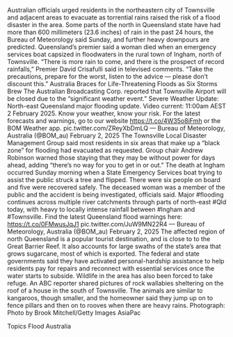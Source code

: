 Australian officials urged residents in the northeastern city of Townsville and adjacent areas to evacuate as torrential rains raised the risk of a flood disaster in the area.
Some parts of the north in Queensland state have had more than 600 millimeters (23.6 inches) of rain in the past 24 hours, the Bureau of Meteorology said Sunday, and further heavy downpours are predicted. Queensland’s premier said a woman died when an emergency services boat capsized in floodwaters in the rural town of Ingham, north of Townsville.
“There is more rain to come, and there is the prospect of record rainfalls,” Premier David Crisafulli said in televised comments. “Take the precautions, prepare for the worst, listen to the advice — please don’t discount this.”
Australia Braces for Life-Threatening Floods as Six Storms Brew
The Australian Broadcasting Corp. reported that Townsville Airport will be closed due to the “significant weather event.”
Severe Weather Update: North-east Queensland major flooding update.
Video current: 11:00am AEST 2 February 2025.
Know your weather, know your risk. For the latest forecasts and warnings, go to our website https://t.co/4W35o8iFmh or the BOM Weather app. pic.twitter.com/ZReyXbDmLQ
— Bureau of Meteorology, Australia (@BOM_au) February 2, 2025
The Townsville Local Disaster Management Group said most residents in six areas that make up a “black zone” for flooding had evacuated as requested. Group chair Andrew Robinson warned those staying that they may be without power for days ahead, adding “there’s no way for you to get in or out.”
The death at Ingham occurred Sunday morning when a State Emergency Services boat trying to assist the public struck a tree and flipped. There were six people on board and five were recovered safely. The deceased woman was a member of the public and the accident is being investigated, officials said.
Major #flooding continues across multiple river catchments through parts of north-east #Qld today, with heavy to locally intense rainfall between #Ingham and #Townsville.
Find the latest Queensland flood warnings here: https://t.co/0FMwusJqJ1 pic.twitter.com/JuW9MN22R4
— Bureau of Meteorology, Australia (@BOM_au) February 2, 2025
The affected region of north Queensland is a popular tourist destination, and is close to to the Great Barrier Reef. It also accounts for large swaths of the state’s area that grows sugarcane, most of which is exported.
The federal and state governments said they have activated personal-hardship assistance to help residents pay for repairs and reconnect with essential services once the water starts to subside.
Wildlife in the area has also been forced to take refuge. An ABC reporter shared pictures of rock wallabies sheltering on the roof of a house in the south of Townsville. The animals are similar to kangaroos, though smaller, and the homeowner said they jump up on to fence pillars and then on to rooves when there are heavy rains.
Photograph: Photo by Brook Mitchell/Getty Images AsiaPac

Topics
Flood
Australia
